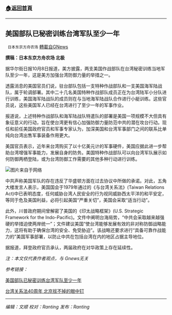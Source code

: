 ###  [:house:返回首頁](https://github.com/ourhimalayas/txt)
---


## 美国部队已秘密训练台湾军队至少一年
` 日本东京方舟农场` [轉載自GNews](https://gnews.org/zh-hans/1581714/)

**撰稿：日本东京方舟农场 北极**

据华尔街日报10月8日报道，美方披露，两支美国作战部队在台湾秘密训练当地军队至少一年，这是美方加强台湾防御力量的举措之一。

透露消息的美国官员们说，驻台部队包括一支特种作战部队和一支美国海军陆战队，属于轮调部署。其中二十几名美国特种作战部队成员正在为台湾陆军小分队进行训练，美国海军陆战队的成员则在与当地海军陆战队合作进行小艇训练。这些官员说，这些美国军人已经在台湾进行了至少一年的军事作业。

报道说，上述特种作战部队和海军陆战队特遣队的部署是美国一项规模不大但具有象征意义的行动，旨在使台湾更有信心加强防御力量防范中共的潜在攻台行动。现任和前任美国政府官员和军事专家认为，加深美国和台湾军事部门之间的联系比单纯向台湾出售军事装备作用更大。

美国官员表示，近年来台湾购买了以十亿美元计的军事硬件，美国应据此进一步帮助台湾增强军事能力，发展自身的防务。美国特种作战部队可以向台湾军队展示如何防御两栖登陆，或为台湾防御工作需要的其他多种行动进行训练。

![](https://assets.gnews.org/wp-content/uploads/2021/10/微信图片_20211008182442.png)图片来自于网络

中共声称美国军队的存在违反了华盛顿方面在过去协议中所做的承诺。对此，五角大楼发言人表示，美国国会于1979年通过的《与台湾关系法》(Taiwan Relations Act)中已表明态度，任何威胁台湾人民安全的行为视同威胁西太平洋的和平安定，等同于危及美国利益，必将引起美国“严重关切”，美国会采取“适当行动”。

此外，川普政府期间曾解密了美国的《印太战略框架》(U.S. Strategic Framework for the Indo-Pacific)。文件中阐明台海局势，“中共会采取越来越强硬的举措迫使两岸统一”；文件建议美国“使台湾能够发展有效的非对称防御战略能力，这将有助于确保台湾的安全、免受胁迫”。该战略还要求进行“具备可靠作战能力的”美国军事部署，以防止中共在包括台湾在内的地区占据主导地位。

据报道，拜登政府官员承认，两届政府在对华政策上存在延续性。

*注：本文仅代表作者观点，与 Gnews无关*

*参考链接：*

[美国部队已秘密训练台湾军队至少一年](https://cn.wsj.com/articles/%E7%BE%8E%E5%86%9B%E5%B7%B2%E5%9C%A8%E5%8F%B0%E6%B9%BE%E9%83%A8%E7%BD%B2%E8%87%B3%E5%B0%91%E4%B8%80%E5%B9%B4-%E5%B8%AE%E5%8A%A9%E8%AE%AD%E7%BB%83%E5%BD%93%E5%9C%B0%E9%83%A8%E9%98%9F-11633649709)

[台湾关系法40周年 北京拔不掉的眼中钉](https://www.rfi.fr/cn/%E4%B8%AD%E5%9B%BD/20190409-%E5%8F%B0%E6%B9%BE%E5%85%B3%E7%B3%BB%E6%B3%9540%E5%91%A8%E5%B9%B4-%E5%8C%97%E4%BA%AC%E6%8B%94%E4%B8%8D%E6%8E%89%E7%9A%84%E7%9C%BC%E4%B8%AD%E9%92%89)

* * *

*编辑：文顺 校对：Ranting 发布：Ranting*
